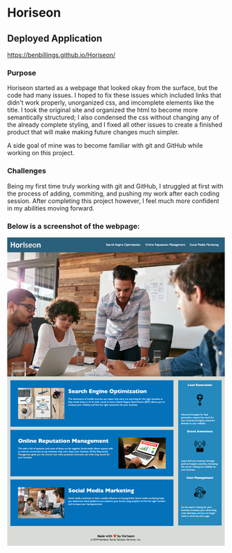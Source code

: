 # Horiseon

## Deployed Application
https://benbillings.github.io/Horiseon/

### Purpose

Horiseon started as a webpage that looked okay from the surface, but the code had many issues. I hoped to fix these issues which included 
links that didn't work properly, unorganized css, and imcomplete elements like the title. I took the original site and organized the html 
to become more semantically structured; I also condensed the css without changing any of the already complete styling, and I fixed all 
other issues to create a finished product that will make making future changes much simpler.

A side goal of mine was to become familiar with git and GitHub while working on this project.

### Challenges

Being my first time truly working with git and GitHub, I struggled at first with the process of adding, commiting, and pushing my work 
after each coding session. After completing this project however, I feel much more confident in my abilities moving forward.

### Below is a screenshot of the webpage:

![](2022-08-04-23-57-45.png)